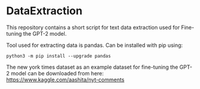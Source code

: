 # DataExtraction
This repository contains a short script for text data extraction used for Fine-tuning the GPT-2 model.

Tool used for extracting data is pandas. Can be installed with pip using: 
	
	python3 -m pip install --upgrade pandas
	
The new york times dataset as an example dataset for fine-tuning the GPT-2 model can be downloaded from here:
https://www.kaggle.com/aashita/nyt-comments


